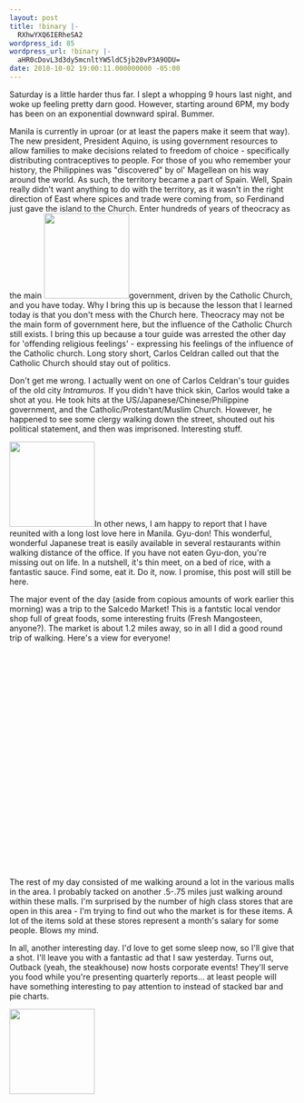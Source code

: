 ```yaml
---
layout: post
title: !binary |-
  RXhwYXQ6IERheSA2
wordpress_id: 85
wordpress_url: !binary |-
  aHR0cDovL3d3dy5mcnltYW5ldC5jb20vP3A9ODU=
date: 2010-10-02 19:00:11.000000000 -05:00
---
```

Saturday is a little harder thus far. I slept a whopping 9 hours last night, and woke up feeling pretty darn good. However, starting around 6PM, my body has been on an exponential downward spiral. Bummer.

Manila is currently in uproar (or at least the papers make it seem that way). The new president, President Aquino, is using government resources to allow families to make decisions related to freedom of choice - specifically distributing contraceptives to people. For those of you who remember your history, the Philippines was "discovered" by ol' Magellean on his way around the world. As such, the territory became a part of Spain. Well, Spain really didn't want anything to do with the territory, as it wasn't in the right direction of East where spices and trade were coming from, so Ferdinand just gave the island to the Church. Enter hundreds of years of theocracy as the main <a href="http://www.frymanet.com/wp-content/uploads/2010/10/Dont_mess_with_church.jpg"><img class="alignright size-thumbnail wp-image-84" title="Dont_mess_with_church" src="http://www.frymanet.com/wp-content/uploads/2010/10/Dont_mess_with_church-150x150.jpg" alt="" width="150" height="150" /></a>government, driven by the Catholic Church, and you have today. Why I bring this up is because the lesson that I learned today is that you don't mess with the Church here. Theocracy may not be the main form of government here, but the influence of the Catholic Church still exists. I bring this up because a tour guide was arrested the other day for 'offending religious feelings' - expressing his feelings of the influence of the Catholic church. Long story short, Carlos Celdran called out that the Catholic Church should stay out of politics.

<!--more-->Don't get me wrong. I actually went on one of Carlos Celdran's tour guides of the old city <em>Intramuros. </em>If you didn't have thick skin, Carlos would take a shot at you. He took hits at the US/Japanese/Chinese/Philippine government, and the Catholic/Protestant/Muslim Church. However, he happened to see some clergy walking down the street, shouted out his political statement, and then was imprisoned. Interesting stuff.

<a href="../wp-content/uploads/2010/09/Guydon_Terrakyi_Boy.jpg"><img class="size-thumbnail wp-image-57 alignleft" title="Guydon_Terrakyi_Boy" src="../wp-content/uploads/2010/09/Guydon_Terrakyi_Boy-150x150.jpg" alt="" width="150" height="150" /></a>In other news, I am happy to report that I have reunited with a long lost love here in Manila. Gyu-don! This wonderful, wonderful Japanese treat is easily available in several restaurants within walking distance of the office. If you have not eaten Gyu-don, you're missing out on life. In a nutshell, it's thin meet, on a bed of rice, with a fantastic sauce. Find some, eat it. Do it, now. I promise, this post will still be here.

The major event of the day (aside from copious amounts of work earlier this morning) was a trip to the Salcedo Market! This is a fantstic local vendor shop full of great foods, some interesting fruits (Fresh Mangosteen, anyone?). The market is about 1.2 miles away, so in all I did a good round trip of walking. Here's a view for everyone!

<object width="640" height="385"><param name="movie" value="http://www.youtube.com/v/_jB7vkd_ZKU?fs=1&amp;hl=en_US"></param><param name="allowFullScreen" value="true"></param><param name="allowscriptaccess" value="always"></param><embed src="http://www.youtube.com/v/_jB7vkd_ZKU?fs=1&amp;hl=en_US" type="application/x-shockwave-flash" allowscriptaccess="always" allowfullscreen="true" width="640" height="385"></embed></object>

The rest of my day consisted of me walking around a lot in the various malls in the area. I probably tacked on another .5-.75 miles just walking around within these malls. I'm surprised by the number of high class stores that are open in this area - I'm trying to find out who the market is for these items. A lot of the items sold at these stores represent a month's salary for some people. Blows my mind.

In all, another interesting day. I'd love to get some sleep now, so I'll give that a shot. I'll leave you with a fantastic ad that I saw yesterday. Turns out, Outback (yeah, the steakhouse) now hosts corporate events! They'll serve you food while you're presenting quarterly reports... at least people will have something interesting to pay attention to instead of stacked bar and pie charts.

<a href="http://www.frymanet.com/wp-content/uploads/2010/10/Awesome_Outback_Corporate.jpg"><img class="alignleft size-thumbnail wp-image-83" title="Awesome_Outback_Corporate" src="http://www.frymanet.com/wp-content/uploads/2010/10/Awesome_Outback_Corporate-150x150.jpg" alt="" width="150" height="150" /></a>
